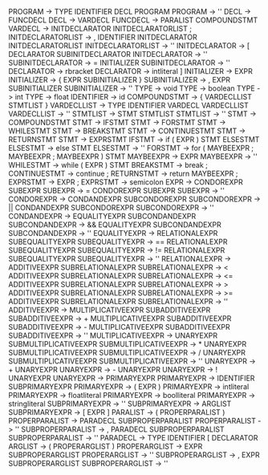 PROGRAM                     -> TYPE IDENTIFIER DECL PROGRAM
PROGRAM                     -> ''
DECL                        -> FUNCDECL
DECL                        -> VARDECL 
FUNCDECL                    -> PARALIST COMPOUNDSTMT 
VARDECL                     -> INITDECLARATOR INITDECLARATORLIST ; 
INITDECLARATORLIST          -> , IDENTIFIER INITDECLARATOR INITDECLARATORLIST
INITDECLARATORLIST          -> ''
INITDECLARATOR              -> [ DECLARATOR SUBINITDECLARATOR
INITDECLARATOR              -> ''
SUBINITDECLARATOR           -> = INITIALIZER
SUBINITDECLARATOR           -> ''
DECLARATOR                  -> rbracket
DECLARATOR                  -> intliteral ] 
INITIALIZER                 -> EXPR
INITIALIZER                 -> { EXPR SUBINITIALIZER } 
SUBINITIALIZER              -> , EXPR SUBINITIALIZER
SUBINITIALIZER              -> ''
TYPE                        -> void
TYPE                        -> boolean
TYPE                        -> int
TYPE                        -> float 
IDENTIFIER                  -> id 
COMPOUNDSTMT                -> { VARDECLLIST STMTLIST } 
VARDECLLIST                 -> TYPE IDENTIFIER VARDECL VARDECLLIST
VARDECLLIST                 -> ''
STMTLIST                    -> STMT STMTLIST
STMTLIST                    -> ''
STMT                        -> COMPOUNDSTMT
STMT                        -> IFSTMT
STMT                        -> FORSTMT
STMT                        -> WHILESTMT
STMT                        -> BREAKSTMT
STMT                        -> CONTINUESTMT
STMT                        -> RETURNSTMT
STMT                        -> EXPRSTMT 
IFSTMT                      -> if ( EXPR ) STMT ELSESTMT 
ELSESTMT                    -> else STMT
ELSESTMT                    -> ''
FORSTMT                     -> for ( MAYBEEXPR ; MAYBEEXPR ; MAYBEEXPR ) STMT 
MAYBEEXPR                   -> EXPR
MAYBEEXPR                   -> ''
WHILESTMT                   -> while ( EXPR ) STMT 
BREAKSTMT                   -> break ; 
CONTINUESTMT                -> continue ; 
RETURNSTMT                  -> return MAYBEEXPR ; 
EXPRSTMT                    -> EXPR ; 
EXPRSTMT                    -> semicolon
EXPR                        -> CONDOREXPR SUBEXPR 
SUBEXPR                     -> = CONDOREXPR SUBEXPR 
SUBEXPR                     -> ''
CONDOREXPR                  -> CONDANDEXPR SUBCONDOREXPR 
SUBCONDOREXPR               -> || CONDANDEXPR SUBCONDOREXPR
SUBCONDOREXPR               -> ''
CONDANDEXPR                 -> EQUALITYEXPR SUBCONDANDEXPR 
SUBCONDANDEXPR              -> && EQUALITYEXPR SUBCONDANDEXPR
SUBCONDANDEXPR              -> ''
EQUALITYEXPR                -> RELATIONALEXPR SUBEQUALITYEXPR 
SUBEQUALITYEXPR             -> == RELATIONALEXPR SUBEQUALITYEXPR
SUBEQUALITYEXPR             -> != RELATIONALEXPR SUBEQUALITYEXPR
SUBEQUALITYEXPR             -> ''
RELATIONALEXPR              -> ADDITIVEEXPR SUBRELATIONALEXPR 
SUBRELATIONALEXPR           -> < ADDITIVEEXPR SUBRELATIONALEXPR
SUBRELATIONALEXPR           -> <= ADDITIVEEXPR SUBRELATIONALEXPR
SUBRELATIONALEXPR           -> > ADDITIVEEXPR SUBRELATIONALEXPR
SUBRELATIONALEXPR           -> >= ADDITIVEEXPR SUBRELATIONALEXPR
SUBRELATIONALEXPR           -> ''
ADDITIVEEXPR                -> MULTIPLICATIVEEXPR SUBADDITIVEEXPR
SUBADDITIVEEXPR             -> + MULTIPLICATIVEEXPR SUBADDITIVEEXPR
SUBADDITIVEEXPR             -> - MULTIPLICATIVEEXPR SUBADDITIVEEXPR 
SUBADDITIVEEXPR             -> ''
MULTIPLICATIVEEXPR          -> UNARYEXPR SUBMULTIPLICATIVEEXPR 
SUBMULTIPLICATIVEEXPR       -> * UNARYEXPR SUBMULTIPLICATIVEEXPR
SUBMULTIPLICATIVEEXPR       -> / UNARYEXPR SUBMULTIPLICATIVEEXPR 
SUBMULTIPLICATIVEEXPR       -> ''
UNARYEXPR                   -> + UNARYEXPR
UNARYEXPR                   -> - UNARYEXPR
UNARYEXPR                   -> ! UNARYEXPR
UNARYEXPR                   -> PRIMARYEXPR 
PRIMARYEXPR                 -> IDENTIFIER SUBPRIMARYEXPR
PRIMARYEXPR                 -> ( EXPR )
PRIMARYEXPR                 -> intliteral
PRIMARYEXPR                 -> floatliteral
PRIMARYEXPR                 -> boolliteral
PRIMARYEXPR                 -> stringliteral 
SUBPRIMARYEXPR              -> ''
SUBPRIMARYEXPR              -> ARGLIST
SUBPRIMARYEXPR              -> [ EXPR ] 
PARALIST                    -> ( PROPERPARALIST )                             
PROPERPARALIST              -> PARADECL SUBPROPERPARALIST
PROPERPARALIST              -> ''
SUBPROPERPARALIST           -> , PARADECL SUBPROPERPARALIST
SUBPROPERPARALIST           -> ''
PARADECL                    -> TYPE IDENTIFIER [ DECLARATOR 
ARGLIST                     -> ( PROPERARGLIST ) 
PROPERARGLIST               -> EXPR SUBPROPERARGLIST
PROPERARGLIST               -> ''
SUBPROPERARGLIST            -> , EXPR SUBPROPERARGLIST
SUBPROPERARGLIST            -> ''